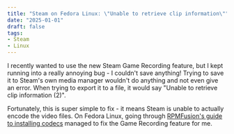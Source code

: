 ```yaml
---
title: "Steam on Fedora Linux: \"Unable to retrieve clip information\""
date: "2025-01-01"
draft: false
tags:
- Steam
- Linux
---
```


I recently wanted to use the new Steam Game Recording feature, but I kept
running into a really annoying bug - I couldn't save anything! Trying to save it
to Steam's own media manager wouldn't do anything and not even give an error.
When trying to export it to a file, it would say "Unable to retrieve clip information (2)".

Fortunately, this is super simple to fix - it means Steam is unable to actually 
encode the video files. On Fedora Linux, going through
[RPMFusion's guide to installing codecs](https://rpmfusion.org/Howto/Multimedia)
managed to fix the Game Recording feature for me.
